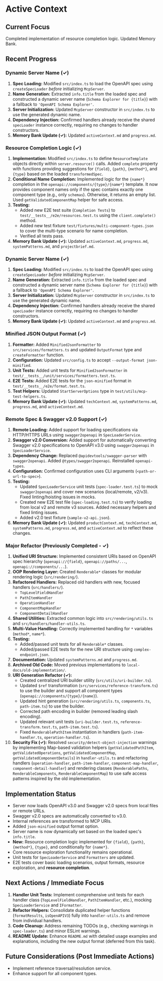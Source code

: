 # Active Context

## Current Focus

Completed implementation of resource completion logic. Updated Memory Bank.

## Recent Progress

### Dynamic Server Name (✓)

1.  **Spec Loading:** Modified `src/index.ts` to load the OpenAPI spec using `createSpecLoader` _before_ initializing `McpServer`.
2.  **Name Generation:** Extracted `info.title` from the loaded spec and constructed a dynamic server name (`Schema Explorer for {title}`) with a fallback to `'OpenAPI Schema Explorer'`.
3.  **Server Initialization:** Updated `McpServer` constructor in `src/index.ts` to use the generated dynamic name.
4.  **Dependency Injection:** Confirmed handlers already receive the shared `specLoader` instance correctly, requiring no changes to handler constructors.
5.  **Memory Bank Update (✓):** Updated `activeContext.md` and `progress.md`.

### Resource Completion Logic (✓)

1.  **Implementation:** Modified `src/index.ts` to define `ResourceTemplate` objects directly within `server.resource()` calls. Added `complete` property with functions providing suggestions for `{field}`, `{path}`, `{method*}`, and `{type}` based on the loaded `transformedSpec`.
2.  **Conditional Name Completion:** Implemented logic for the `{name*}` completion in the `openapi://components/{type}/{name*}` template. It now provides component names only if the spec contains exactly one component type (e.g., only `schemas`). Otherwise, it returns an empty list. Used `getValidatedComponentMap` helper for safe access.
3.  **Testing:**
    - Added new E2E test suite (`Completion Tests`) to `test/__tests__/e2e/resources.test.ts` using the `client.complete()` method.
    - Added new test fixture `test/fixtures/multi-component-types.json` to cover the multi-type scenario for name completion.
    - Verified all tests pass.
4.  **Memory Bank Update (✓):** Updated `activeContext.md`, `progress.md`, `systemPatterns.md`, and `projectbrief.md`.

### Dynamic Server Name (✓)

1.  **Spec Loading:** Modified `src/index.ts` to load the OpenAPI spec using `createSpecLoader` _before_ initializing `McpServer`.
2.  **Name Generation:** Extracted `info.title` from the loaded spec and constructed a dynamic server name (`Schema Explorer for {title}`) with a fallback to `'OpenAPI Schema Explorer'`.
3.  **Server Initialization:** Updated `McpServer` constructor in `src/index.ts` to use the generated dynamic name.
4.  **Dependency Injection:** Confirmed handlers already receive the shared `specLoader` instance correctly, requiring no changes to handler constructors.
5.  **Memory Bank Update (✓):** Updated `activeContext.md` and `progress.md`.

### Minified JSON Output Format (✓)

1.  **Formatter:** Added `MinifiedJsonFormatter` to `src/services/formatters.ts` and updated `OutputFormat` type and `createFormatter` function.
2.  **Configuration:** Updated `src/config.ts` to accept `--output-format json-minified`.
3.  **Unit Tests:** Added unit tests for `MinifiedJsonFormatter` in `test/__tests__/unit/services/formatters.test.ts`.
4.  **E2E Tests:** Added E2E tests for the `json-minified` format in `test/__tests__/e2e/format.test.ts`.
5.  **Test Helpers:** Updated `StartServerOptions` type in `test/utils/mcp-test-helpers.ts`.
6.  **Memory Bank Update (✓):** Updated `techContext.md`, `systemPatterns.md`, `progress.md`, and `activeContext.md`.

### Remote Spec & Swagger v2.0 Support (✓)

1.  **Remote Loading:** Added support for loading specifications via HTTP/HTTPS URLs using `swagger2openapi` in `SpecLoaderService`.
2.  **Swagger v2.0 Conversion:** Added support for automatically converting Swagger v2.0 specifications to OpenAPI v3.0 using `swagger2openapi` in `SpecLoaderService`.
3.  **Dependency Change:** Replaced `@apidevtools/swagger-parser` with `swagger2openapi`. Added `@types/swagger2openapi`. Reinstalled `openapi-types`.
4.  **Configuration:** Confirmed configuration uses CLI arguments (`<path-or-url-to-spec>`).
5.  **Testing:**
    - Updated `SpecLoaderService` unit tests (`spec-loader.test.ts`) to mock `swagger2openapi` and cover new scenarios (local/remote, v2/v3). Fixed linting/hoisting issues in mocks.
    - Created new E2E test file (`spec-loading.test.ts`) to verify loading from local v2 and remote v3 sources. Added necessary helpers and fixed linting issues.
    - Added v2.0 test fixture (`sample-v2-api.json`).
6.  **Memory Bank Update (✓):** Updated `productContext.md`, `techContext.md`, `systemPatterns.md`, `progress.md`, and `activeContext.md` to reflect these changes.

### Major Refactor (Previously Completed - ✓)

1.  **Unified URI Structure:** Implemented consistent URIs based on OpenAPI spec hierarchy (`openapi://{field}`, `openapi://paths/...`, `openapi://components/...`).
2.  **OOP Rendering Layer:** Created `Renderable*` classes for modular rendering logic (`src/rendering/`).
3.  **Refactored Handlers:** Replaced old handlers with new, focused handlers (`src/handlers/`).
    - `TopLevelFieldHandler`
    - `PathItemHandler`
    - `OperationHandler`
    - `ComponentMapHandler`
    - `ComponentDetailHandler`
4.  **Shared Utilities:** Extracted common logic into `src/rendering/utils.ts` and `src/handlers/handler-utils.ts`.
5.  **Multi-Value Handling:** Correctly implemented handling for `*` variables (`method*`, `name*`).
6.  **Testing:**
    - Added/passed unit tests for all `Renderable*` classes.
    - Added/passed E2E tests for the new URI structure using `complex-endpoint.json`.
7.  **Documentation:** Updated `systemPatterns.md` and `progress.md`.
8.  **Archived Old Code:** Moved previous implementations to `local-docs/old-implementation/`.
9.  **URI Generation Refactor (✓):**
    - Created centralized URI builder utility (`src/utils/uri-builder.ts`).
    - Updated `$ref` transformation (`src/services/reference-transform.ts`) to use the builder and support all component types (`openapi://components/{type}/{name}`).
    - Updated hint generation (`src/rendering/utils.ts`, `components.ts`, `path-item.ts`) to use the builder.
    - Corrected path encoding in builder (removed leading slash encoding).
    - Updated relevant unit tests (`uri-builder.test.ts`, `reference-transform.test.ts`, `path-item.test.ts`).
    - Fixed `RenderablePathItem` instantiation in handlers (`path-item-handler.ts`, `operation-handler.ts`).
10. **Security Fix (✓):** Resolved `security/detect-object-injection` warnings by implementing Map-based validation helpers (`getValidatedPathItem`, `getValidatedOperations`, `getValidatedComponentMap`, `getValidatedComponentDetails`) in `handler-utils.ts` and refactoring handlers (`operation-handler`, `path-item-handler`, `component-map-handler`, `component-detail-handler`) and rendering classes (`RenderablePaths`, `RenderableComponents`, `RenderableComponentMap`) to use safe access patterns inspired by the old implementation.

## Implementation Status

- Server now loads OpenAPI v3.0 and Swagger v2.0 specs from local files or remote URLs.
- Swagger v2.0 specs are automatically converted to v3.0.
- Internal references are transformed to MCP URIs.
- Added `json-minified` output format option.
- Server name is now dynamically set based on the loaded spec's `info.title`.
- **New:** Resource completion logic implemented for `{field}`, `{path}`, `{method*}`, `{type}`, and conditionally for `{name*}`.
- Core resource exploration functionality remains operational.
- Unit tests for `SpecLoaderService` and `Formatters` are updated.
- E2E tests cover basic loading scenarios, output formats, resource exploration, and **resource completion**.

## Next Actions / Immediate Focus

1.  **Handler Unit Tests:** Implement comprehensive unit tests for each handler class (`TopLevelFieldHandler`, `PathItemHandler`, etc.), mocking `SpecLoaderService` and `IFormatter`.
2.  **Refactor Helpers:** Consolidate duplicated helper functions (`formatResults`, `isOpenAPIV3`) fully into `handler-utils.ts` and remove from individual handlers.
3.  **Code Cleanup:** Address remaining TODOs (e.g., checking warnings in `spec-loader.ts`) and minor ESLint warnings.
4.  **README Update:** Enhance `README.md` with detailed usage examples and explanations, including the new output format (deferred from this task).

## Future Considerations (Post Immediate Actions)

- Implement reference traversal/resolution service.
- Enhance support for all component types.
